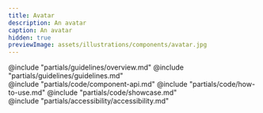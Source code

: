 ```yaml
---
title: Avatar
description: An avatar
caption: An avatar
hidden: true
previewImage: assets/illustrations/components/avatar.jpg
---
```


<section data-tab="Guidelines">
  @include "partials/guidelines/overview.md"
  @include "partials/guidelines/guidelines.md"

</section>

<section data-tab="Code">
  @include "partials/code/component-api.md"
  @include "partials/code/how-to-use.md"
  @include "partials/code/showcase.md"
</section>

<section data-tab="Accessibility">
  @include "partials/accessibility/accessibility.md"
</section>
